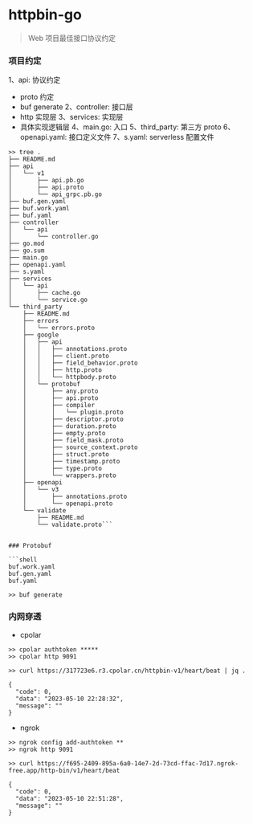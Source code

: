 # httpbin-go

> Web 项目最佳接口协议约定


### 项目约定

1、api: 协议约定
  - proto 约定
  - buf generate
2、controller: 接口层
  - http 实现层
3、services: 实现层
  - 具体实现逻辑层
4、main.go: 入口
5、third_party: 第三方 proto
6、openapi.yaml: 接口定义文件
7、s.yaml: serverless 配置文件

```shell
>> tree .
├── README.md
├── api
│   └── v1
│       ├── api.pb.go
│       ├── api.proto
│       └── api_grpc.pb.go
├── buf.gen.yaml
├── buf.work.yaml
├── buf.yaml
├── controller
│   └── api
│       └── controller.go
├── go.mod
├── go.sum
├── main.go
├── openapi.yaml
├── s.yaml
├── services
│   └── api
│       ├── cache.go
│       └── service.go
└── third_party
    ├── README.md
    ├── errors
    │   └── errors.proto
    ├── google
    │   ├── api
    │   │   ├── annotations.proto
    │   │   ├── client.proto
    │   │   ├── field_behavior.proto
    │   │   ├── http.proto
    │   │   └── httpbody.proto
    │   └── protobuf
    │       ├── any.proto
    │       ├── api.proto
    │       ├── compiler
    │       │   └── plugin.proto
    │       ├── descriptor.proto
    │       ├── duration.proto
    │       ├── empty.proto
    │       ├── field_mask.proto
    │       ├── source_context.proto
    │       ├── struct.proto
    │       ├── timestamp.proto
    │       ├── type.proto
    │       └── wrappers.proto
    ├── openapi
    │   └── v3
    │       ├── annotations.proto
    │       └── openapi.proto
    └── validate
        ├── README.md
        └── validate.proto```


### Protobuf

```shell
buf.work.yaml
buf.gen.yaml
buf.yaml

>> buf generate

```


### 内网穿透

- cpolar

```shell
>> cpolar authtoken *****
>> cpolar http 9091

>> curl https://317723e6.r3.cpolar.cn/httpbin-v1/heart/beat | jq .

{
  "code": 0,
  "data": "2023-05-10 22:28:32",
  "message": ""
}

```


- ngrok


```shell
>> ngrok config add-authtoken **
>> ngrok http 9091

>> curl https://f695-2409-895a-6a0-14e7-2d-73cd-ffac-7d17.ngrok-free.app/http-bin/v1/heart/beat

{
  "code": 0,
  "data": "2023-05-10 22:51:28",
  "message": ""
}

```
